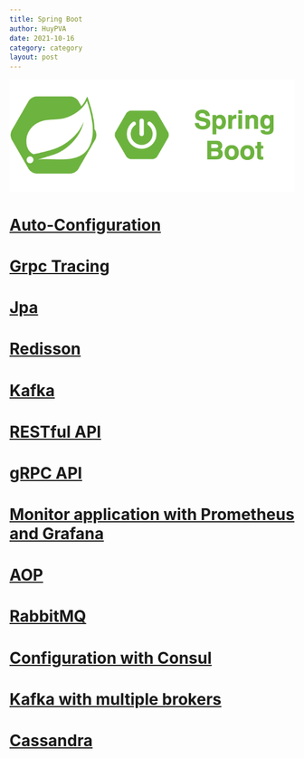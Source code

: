 ```yaml
---
title: Spring Boot
author: HuyPVA
date: 2021-10-16
category: category
layout: post
---
```


<div align="center">
    <img src="../assets/images/spring_boot_icon.png"/>
</div>

# [Auto-Configuration](../spring-boot/auto-configuration)

# [Grpc Tracing](../spring-boot/grpc-tracing)

# [Jpa](../spring-boot/spring-boot-jpa)

# [Redisson](../spring-boot/spring-boot-redisson)

# [Kafka](../spring-boot/spring-boot-kafka)

# [RESTful API](../spring-boot/spring-boot-rest)

# [gRPC API](../spring-boot/spring-boot-grpc)

# [Monitor application with Prometheus and Grafana](../spring-boot/spring-boot-prometheus-grafana)

# [AOP](../spring-boot/spring-boot-aop)

# [RabbitMQ](../spring-boot/spring-boot-rabbitmq)

# [Configuration with Consul](../spring-boot/spring-boot-consul-configuration)

# [Kafka with multiple brokers](../spring-boot/spring-boot-kafka-multiple-brokers)

# [Cassandra](../spring-boot/spring-boot-cassandra)
